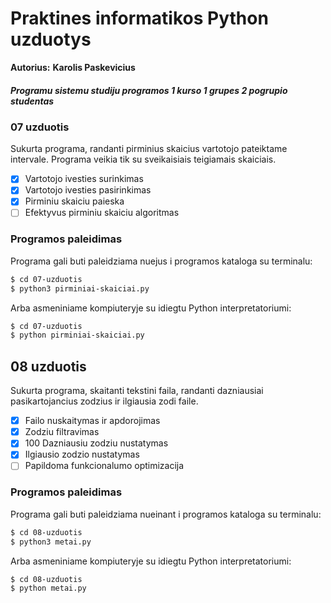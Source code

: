 # Praktines informatikos Python uzduotys  
**Autorius:** **Karolis Paskevicius**  

##### Programu sistemu studiju programos 1 kurso 1 grupes 2 pogrupio studentas  

### 07 uzduotis
Sukurta programa, randanti pirminius skaicius vartotojo pateiktame intervale. Programa veikia tik su sveikaisiais teigiamais skaiciais.

- [x] Vartotojo ivesties surinkimas  
- [x] Vartotojo ivesties pasirinkimas  
- [x] Pirminiu skaiciu paieska  
- [ ] Efektyvus pirminiu skaiciu algoritmas  

### Programos paleidimas

Programa gali buti paleidziama nuejus i programos kataloga su terminalu:

```bash
$ cd 07-uzduotis  
$ python3 pirminiai-skaiciai.py  
```

Arba asmeniniame kompiuteryje su idiegtu Python interpretatoriumi:

```bash
$ cd 07-uzduotis  
$ python pirminiai-skaiciai.py  
```

## 08 uzduotis  
Sukurta programa, skaitanti tekstini faila, randanti dazniausiai pasikartojancius zodzius ir ilgiausia zodi faile.

- [x] Failo nuskaitymas ir apdorojimas
- [x] Zodziu filtravimas    
- [x] 100 Dazniausiu zodziu nustatymas  
- [x] Ilgiausio zodzio nustatymas  
- [ ] Papildoma funkcionalumo optimizacija

### Programos paleidimas  

Programa gali buti paleidziama nueinant i programos kataloga su terminalu:  

```bash
$ cd 08-uzduotis  
$ python3 metai.py  
```

Arba asmeniniame kompiuteryje su idiegtu Python interpretatoriumi:  

```bash
$ cd 08-uzduotis  
$ python metai.py  
```